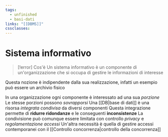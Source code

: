 ```yaml
---
tags:
  - unfinished
  - basi-dati
links: "[[DBMS]]"
cssclasses:
---
```

# Sistema informativo
> [!error] Cos'è
> Un sistema informativo è un componente di un'organizzazione che si occupa di gestire le informazioni di interesse

Questa nozione è indipendente dalla sua realizzazione, infatti un esempio può essere un archivio fisico

In una organizzazione ogni componente è interessato ad una sua *porzione*
Le stesse porzioni possono *sovrapporsi*
Una [[DB|base di dati]] è una risorsa *integrata condivisa* da diversi componenti
Questa integrazione permette di **ridurre ridondanze** e le conseguenti **inconsistenze**
La condivisione può comunque essere limitata con controllo *privacy* e *regolamentazione accessi*
Un'altra necessità è quella di gestire accessi contemporanei con il [[Controllo concorrenza|controllo della concorrenza]]

